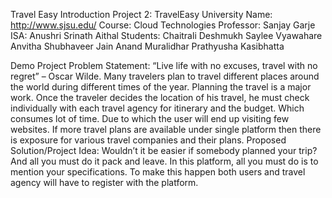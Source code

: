Travel Easy
Introduction
Project 2: TravelEasy
University Name: http://www.sjsu.edu/
Course: Cloud Technologies
Professor: Sanjay Garje
ISA: Anushri Srinath Aithal
Students:
Chaitrali Deshmukh
Saylee Vyawahare
Anvitha Shubhaveer Jain
Anand Muralidhar
Prathyusha Kasibhatta

Demo
Project Problem Statement:
“Live life with no excuses, travel with no regret” – Oscar Wilde. Many travelers plan to travel different places around the world during different times of the year. Planning the travel is a major work. Once the traveler decides the location of his travel, he must check individually with each travel agency for itinerary and the budget. Which consumes lot of time. Due to which the user will end up visiting few websites. If more travel plans are available under single platform then there is exposure for various travel companies and their plans. 
Proposed Solution/Project Idea:
Wouldn’t it be easier if somebody planned your trip? And all you must do it pack and leave. In this platform, all you must do is to mention your specifications. To make this happen both users and travel agency will have to register with the platform.
